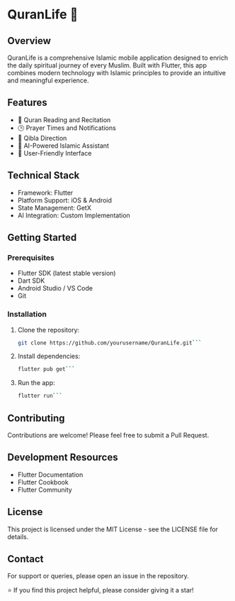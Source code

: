 # QuranLife 🕌

## Overview

QuranLife is a comprehensive Islamic mobile application designed to enrich the daily spiritual journey of every Muslim. Built with Flutter, this app combines modern technology with Islamic principles to provide an intuitive and meaningful experience.

## Features

- 📖 Quran Reading and Recitation
- 🕒 Prayer Times and Notifications
- 🧭 Qibla Direction
- 🤖 AI-Powered Islamic Assistant
- 📱 User-Friendly Interface

## Technical Stack

- Framework: Flutter
- Platform Support: iOS & Android
- State Management: GetX
- AI Integration: Custom Implementation

## Getting Started

### Prerequisites

- Flutter SDK (latest stable version)
- Dart SDK
- Android Studio / VS Code
- Git

### Installation

1. Clone the repository:
   ```bash
   git clone https://github.com/yourusername/QuranLife.git```

2. Install dependencies:

   ```bash
   flutter pub get```

3. Run the app:

   ```bash
   flutter run```
   
## Contributing
Contributions are welcome! Please feel free to submit a Pull Request.

## Development Resources
- Flutter Documentation
- Flutter Cookbook
- Flutter Community
## License
This project is licensed under the MIT License - see the LICENSE file for details.

## Contact
For support or queries, please open an issue in the repository.

⭐ If you find this project helpful, please consider giving it a star!
